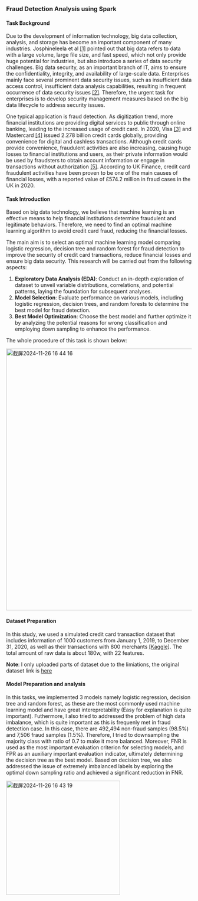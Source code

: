 ### Fraud Detection Analysis using Spark

#### Task Background
Due to the development of information technology, big data collection, analysis, and storage has become an important component of many industries. Josphineleela et al [[1]](https://www.researchgate.net/publication/369846162_Big_Data_Security_through_Privacy_-_Preserving_Data_Mining_PPDM_A_Decentralization_Approach) pointed out that big data refers to data with a large volume, large file size, and fast speed, which not only provide huge potential for industries, but also introduce a series of data security challenges. Big data security, as an important branch of IT, aims to ensure the confidentiality, integrity, and availability of large-scale data. Enterprises mainly face several prominent data security issues, such as insufficient data access control, insufficient data analysis capabilities, resulting in frequent occurrence of data security issues [[2]](https://ieeexplore.ieee.org/document/10206137). Therefore, the urgent task for enterprises is to develop security management measures based on the big data lifecycle to address security issues.

One typical application is fraud detection. As digitization trend, more financial institutions are providing digital services to public through online banking, leading to the increased usage of credit card. In 2020, Visa [[3]](https://www.statista.com/statistics/618115/number-of-visa-credit-cards-worldwide-by-region/) and Mastercard [[4]](https://www.statista.com/statistics/618137/number-of-mastercard-credit-cards-worldwide-by-region/) issued 2.278 billion credit cards globally, providing convenience for digital and cashless transactions. Although credit cards provide convenience, fraudulent activities are also increasing, causing huge losses to financial institutions and users, as their private information would be used by fraudsters to obtain account information or engage in transactions without authorization [[5]](https://ieeexplore.ieee.org/document/8361343). According to UK Finance, credit card fraudulent activities have been proven to be one of the main causes of financial losses, with a reported value of £574.2 million in fraud cases in the UK in 2020.


#### Task Introduction
Based on big data technology, we believe that machine learning is an effective means to help financial institutions determine fraudulent and legitimate behaviors. Therefore, we need to find an optimal machine learning algorithm to avoid credit card fraud, reducing the financial losses.

The main aim is to select an optimal machine learning model comparing logistic regression, decision tree and random forest for fraud detection to improve the security of credit card transactions, reduce financial losses and ensure big data security. This research will be carried out from the following aspects:

1. **Exploratory Data Analysis (EDA)**: Conduct an in-depth exploration of dataset to unveil variable distributions, correlations, and potential patterns, laying the foundation for subsequent analyses.
2. **Model Selection**: Evaluate performance on various models, including logistic regression, decision trees, and random forests to determine the best model for fraud detection.
3. **Best Model Optimization**: Choose the best model and further optimize it by analyzing the potential reasons for wrong classification and employing down sampling to enhance the performance.

The whole procedure of this task is shown below:

<img width="709" alt="截屏2024-11-26 16 44 16" src="https://github.com/user-attachments/assets/050588e5-808f-47f1-b904-8c0b1d2e8aea">


#### Dataset Preparation
In this study, we used a simulated credit card transaction dataset that includes information of 1000 customers from January 1, 2019, to December 31, 2020, as well as their transactions with 800 merchants [[Kaggle]](https://www.kaggle.com/datasets/kartik2112/fraud-detection). The total amount of raw data is about 180w, with 22 features. 

**Note**: I only uploaded parts of dataset due to the limiations, the original dataset link is [here](https://www.kaggle.com/datasets/kartik2112/fraud-detection)

#### Model Preparation and analysis

In this tasks, we implemented 3 models namely logistic regression, decision tree and random forest, as these are the most commonly used machine learning model and have great interepretability (Easy for explanation is quite important). Futhermore, I also tried to addressed the problem of high data imbalance, which is quite important as this is frequenly met in fraud detection case. In this case, there are 492,494 non-fraud samples (98.5%) and 7,506 fraud samples (1.5%). Therefore, I tried to downsampling the majority class with ratio of 0.7 to make it more balanced. Moreover, FNR is used as the most important evaluation criterion for selecting models, and FPR as an auxiliary important evaluation indicator, ultimately determining the decision tree as the best model. Based on decision tree, we also addressed the issue of extremely imbalanced labels by exploring the optimal down sampling ratio and achieved a significant reduction in FNR.

<img width="309" alt="截屏2024-11-26 16 43 19" src="https://github.com/user-attachments/assets/d29acbc0-bd8c-4504-b104-af7eba9d94ca">




